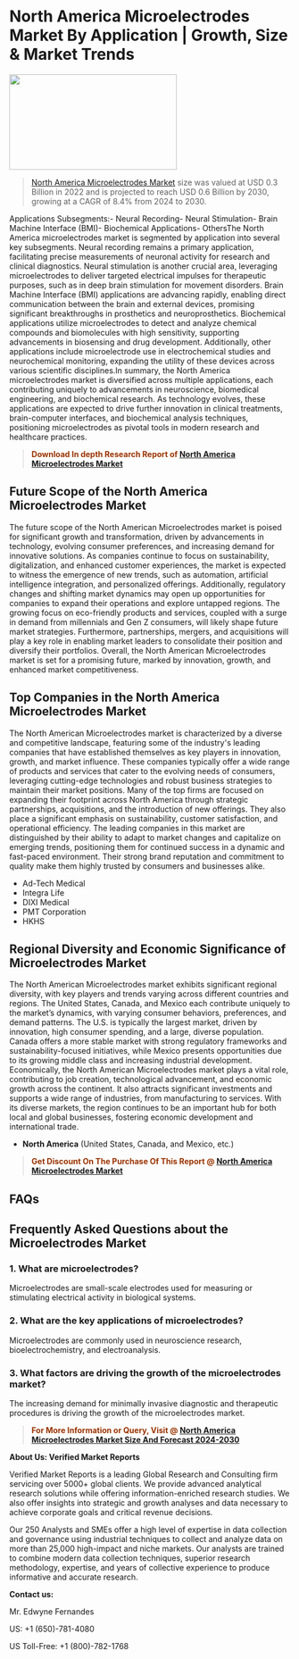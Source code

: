 <p><h1>North America Microelectrodes Market By Application | Growth, Size & Market Trends</h1><p><img class="aligncenter size-medium wp-image-105565" src="https://ffe5etoiles.com/wp-content/uploads/2025/01/MST7-300x171.png" alt="" width="300" height="171" /></p><blockquote><p><a href="https://www.verifiedmarketreports.com/download-sample/?rid=562986&utm_source=Github-NA&utm_medium=362" target="_blank">North America Microelectrodes Market</a> size was valued at USD 0.3 Billion in 2022 and is projected to reach USD 0.6 Billion by 2030, growing at a CAGR of 8.4% from 2024 to 2030.</p></blockquote>Applications Subsegments:- Neural Recording- Neural Stimulation- Brain Machine Interface (BMI)- Biochemical Applications- OthersThe North America microelectrodes market is segmented by application into several key subsegments. Neural recording remains a primary application, facilitating precise measurements of neuronal activity for research and clinical diagnostics. Neural stimulation is another crucial area, leveraging microelectrodes to deliver targeted electrical impulses for therapeutic purposes, such as in deep brain stimulation for movement disorders. Brain Machine Interface (BMI) applications are advancing rapidly, enabling direct communication between the brain and external devices, promising significant breakthroughs in prosthetics and neuroprosthetics. Biochemical applications utilize microelectrodes to detect and analyze chemical compounds and biomolecules with high sensitivity, supporting advancements in biosensing and drug development. Additionally, other applications include microelectrode use in electrochemical studies and neurochemical monitoring, expanding the utility of these devices across various scientific disciplines.In summary, the North America microelectrodes market is diversified across multiple applications, each contributing uniquely to advancements in neuroscience, biomedical engineering, and biochemical research. As technology evolves, these applications are expected to drive further innovation in clinical treatments, brain-computer interfaces, and biochemical analysis techniques, positioning microelectrodes as pivotal tools in modern research and healthcare practices.</p><blockquote><p><span style="color: #993300;"><strong>Download In depth Research Report of <a href="https://www.verifiedmarketreports.com/download-sample/?rid=562986&utm_source=Github-NA&utm_medium=362">North America Microelectrodes Market</a></strong></span></p></blockquote><h2>Future Scope of the North America Microelectrodes Market</h2><p>The future scope of the North American Microelectrodes market is poised for significant growth and transformation, driven by advancements in technology, evolving consumer preferences, and increasing demand for innovative solutions. As companies continue to focus on sustainability, digitalization, and enhanced customer experiences, the market is expected to witness the emergence of new trends, such as automation, artificial intelligence integration, and personalized offerings. Additionally, regulatory changes and shifting market dynamics may open up opportunities for companies to expand their operations and explore untapped regions. The growing focus on eco-friendly products and services, coupled with a surge in demand from millennials and Gen Z consumers, will likely shape future market strategies. Furthermore, partnerships, mergers, and acquisitions will play a key role in enabling market leaders to consolidate their position and diversify their portfolios. Overall, the North American Microelectrodes market is set for a promising future, marked by innovation, growth, and enhanced market competitiveness.</p><h2>Top Companies in the North America Microelectrodes Market</h2><p>The North American Microelectrodes market is characterized by a diverse and competitive landscape, featuring some of the industry's leading companies that have established themselves as key players in innovation, growth, and market influence. These companies typically offer a wide range of products and services that cater to the evolving needs of consumers, leveraging cutting-edge technologies and robust business strategies to maintain their market positions. Many of the top firms are focused on expanding their footprint across North America through strategic partnerships, acquisitions, and the introduction of new offerings. They also place a significant emphasis on sustainability, customer satisfaction, and operational efficiency. The leading companies in this market are distinguished by their ability to adapt to market changes and capitalize on emerging trends, positioning them for continued success in a dynamic and fast-paced environment. Their strong brand reputation and commitment to quality make them highly trusted by consumers and businesses alike.</p><p><ul><li>Ad-Tech Medical </li><li> Integra Life </li><li> DIXI Medical </li><li> PMT Corporation </li><li> HKHS</li></ul></p><h2>Regional Diversity and Economic Significance of Microelectrodes Market</h2><p>The North American Microelectrodes market exhibits significant regional diversity, with key players and trends varying across different countries and regions. The United States, Canada, and Mexico each contribute uniquely to the market’s dynamics, with varying consumer behaviors, preferences, and demand patterns. The U.S. is typically the largest market, driven by innovation, high consumer spending, and a large, diverse population. Canada offers a more stable market with strong regulatory frameworks and sustainability-focused initiatives, while Mexico presents opportunities due to its growing middle class and increasing industrial development. Economically, the North American Microelectrodes market plays a vital role, contributing to job creation, technological advancement, and economic growth across the continent. It also attracts significant investments and supports a wide range of industries, from manufacturing to services. With its diverse markets, the region continues to be an important hub for both local and global businesses, fostering economic development and international trade.</p><ul> <li><strong>North America</strong> (United States, Canada, and Mexico, etc.)</li></ul><blockquote><p><span style="color: #993300;"><strong>Get Discount On The Purchase Of This Report @ <a href="https://www.verifiedmarketreports.com/ask-for-discount/?rid=562986&utm_source=Github-NA&utm_medium=362">North America Microelectrodes Market</a></strong></span></p></blockquote><h2>FAQs</h2><p> <h2>Frequently Asked Questions about the Microelectrodes Market</h1> <h3>1. What are microelectrodes?</div><div></h3> <p>Microelectrodes are small-scale electrodes used for measuring or stimulating electrical activity in biological systems.</p> <h3>2. What are the key applications of microelectrodes?</div><div></h3> <p>Microelectrodes are commonly used in neuroscience research, bioelectrochemistry, and electroanalysis.</p> <h3>3. What factors are driving the growth of the microelectrodes market?</div><div></h3> <p>The increasing demand for minimally invasive diagnostic and therapeutic procedures is driving the growth of the microelectrodes market.</p> <!-- and so on... --> </body></html></p><blockquote><p><span style="color: #993300;"><strong>For More Information or Query, Visit @ <a href="https://www.verifiedmarketreports.com/product/microelectrodes-market-size-and-forecast/">North America Microelectrodes Market Size And Forecast 2024-2030</a></strong></span></p></blockquote><p><strong>About Us: Verified Market Reports</strong></p><p>Verified Market Reports is a leading Global Research and Consulting firm servicing over 5000+ global clients. We provide advanced analytical research solutions while offering information-enriched research studies. We also offer insights into strategic and growth analyses and data necessary to achieve corporate goals and critical revenue decisions.</p><p>Our 250 Analysts and SMEs offer a high level of expertise in data collection and governance using industrial techniques to collect and analyze data on more than 25,000 high-impact and niche markets. Our analysts are trained to combine modern data collection techniques, superior research methodology, expertise, and years of collective experience to produce informative and accurate research.</p><p><strong>Contact us:</strong></p><p>Mr. Edwyne Fernandes</p><p>US: +1 (650)-781-4080</p><p>US Toll-Free: +1 (800)-782-1768</p>
